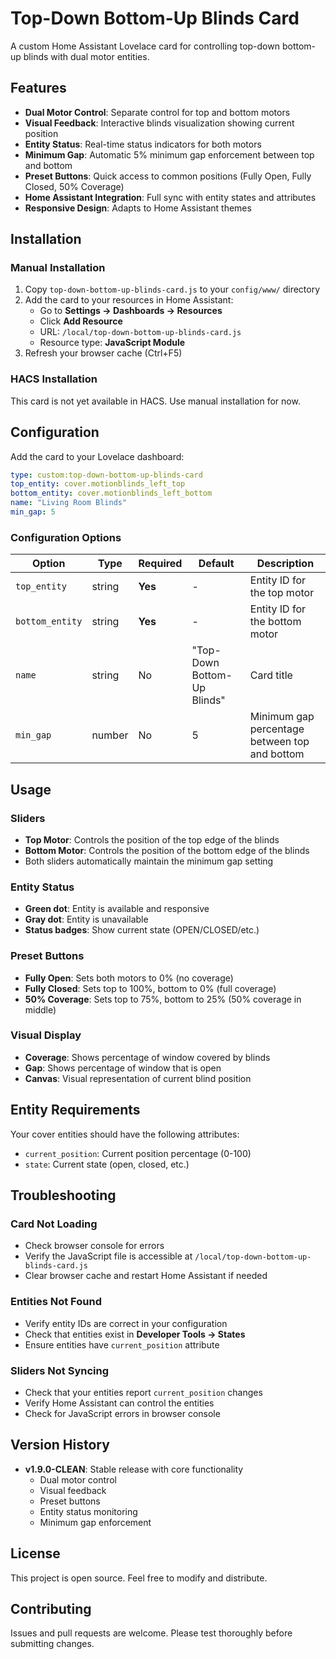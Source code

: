 # Top-Down Bottom-Up Blinds Card

A custom Home Assistant Lovelace card for controlling top-down bottom-up blinds with dual motor entities.

## Features

- **Dual Motor Control**: Separate control for top and bottom motors
- **Visual Feedback**: Interactive blinds visualization showing current position
- **Entity Status**: Real-time status indicators for both motors
- **Minimum Gap**: Automatic 5% minimum gap enforcement between top and bottom
- **Preset Buttons**: Quick access to common positions (Fully Open, Fully Closed, 50% Coverage)
- **Home Assistant Integration**: Full sync with entity states and attributes
- **Responsive Design**: Adapts to Home Assistant themes

## Installation

### Manual Installation

1. Copy `top-down-bottom-up-blinds-card.js` to your `config/www/` directory
2. Add the card to your resources in Home Assistant:
   - Go to **Settings → Dashboards → Resources**
   - Click **Add Resource**
   - URL: `/local/top-down-bottom-up-blinds-card.js`
   - Resource type: **JavaScript Module**
3. Refresh your browser cache (Ctrl+F5)

### HACS Installation

This card is not yet available in HACS. Use manual installation for now.

## Configuration

Add the card to your Lovelace dashboard:

```yaml
type: custom:top-down-bottom-up-blinds-card
top_entity: cover.motionblinds_left_top
bottom_entity: cover.motionblinds_left_bottom
name: "Living Room Blinds"
min_gap: 5
```

### Configuration Options

| Option | Type | Required | Default | Description |
|--------|------|----------|---------|-------------|
| `top_entity` | string | **Yes** | - | Entity ID for the top motor |
| `bottom_entity` | string | **Yes** | - | Entity ID for the bottom motor |
| `name` | string | No | "Top-Down Bottom-Up Blinds" | Card title |
| `min_gap` | number | No | 5 | Minimum gap percentage between top and bottom |

## Usage

### Sliders
- **Top Motor**: Controls the position of the top edge of the blinds
- **Bottom Motor**: Controls the position of the bottom edge of the blinds
- Both sliders automatically maintain the minimum gap setting

### Entity Status
- **Green dot**: Entity is available and responsive
- **Gray dot**: Entity is unavailable
- **Status badges**: Show current state (OPEN/CLOSED/etc.)

### Preset Buttons
- **Fully Open**: Sets both motors to 0% (no coverage)
- **Fully Closed**: Sets top to 100%, bottom to 0% (full coverage)
- **50% Coverage**: Sets top to 75%, bottom to 25% (50% coverage in middle)

### Visual Display
- **Coverage**: Shows percentage of window covered by blinds
- **Gap**: Shows percentage of window that is open
- **Canvas**: Visual representation of current blind position

## Entity Requirements

Your cover entities should have the following attributes:
- `current_position`: Current position percentage (0-100)
- `state`: Current state (open, closed, etc.)

## Troubleshooting

### Card Not Loading
- Check browser console for errors
- Verify the JavaScript file is accessible at `/local/top-down-bottom-up-blinds-card.js`
- Clear browser cache and restart Home Assistant if needed

### Entities Not Found
- Verify entity IDs are correct in your configuration
- Check that entities exist in **Developer Tools → States**
- Ensure entities have `current_position` attribute

### Sliders Not Syncing
- Check that your entities report `current_position` changes
- Verify Home Assistant can control the entities
- Check for JavaScript errors in browser console

## Version History

- **v1.9.0-CLEAN**: Stable release with core functionality
  - Dual motor control
  - Visual feedback
  - Preset buttons
  - Entity status monitoring
  - Minimum gap enforcement

## License

This project is open source. Feel free to modify and distribute.

## Contributing

Issues and pull requests are welcome. Please test thoroughly before submitting changes.